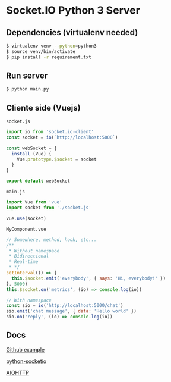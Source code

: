 # Socket.IO Python 3 Server

## Dependencies (virtualenv needed)
```bash
$ virtualenv venv --python=python3
$ source venv/bin/activate
$ pip install -r requirement.txt
```

## Run server

``` bash
$ python main.py
```

## Cliente side (Vuejs)

`socket.js`
```js
import io from 'socket.io-client'
const socket = io(`http://localhost:5000`)

const webSocket = {
  install (Vue) {
    Vue.prototype.$socket = socket
  }
}

export default webSocket
```

`main.js`
```js
import Vue from 'vue'
import socket from './socket.js'

Vue.use(socket)
```

`MyComponent.vue`
```js
// Somewhere, method, hook, etc...
/**
 * Without namespace
 * Bidirectional
 * Real-time
 * */
setInterval(() => {
  this.$socket.emit('everybody', { says: 'Hi, everybody!' })
}, 5000)
this.$socket.on('metrics', (io) => console.log(io))

// With namespace
const sio = io('http://localhost:5000/chat')
sio.emit('chat message', { data: 'Hello world' })
sio.on('reply', (io) => console.log(io))

```
## Docs
[Github example](https://github.com/miguelgrinberg/python-socketio)

[python-socketio](https://github.com/miguelgrinberg/python-socketio)

[AIOHTTP](https://aiohttp.readthedocs.io/en/stable/)